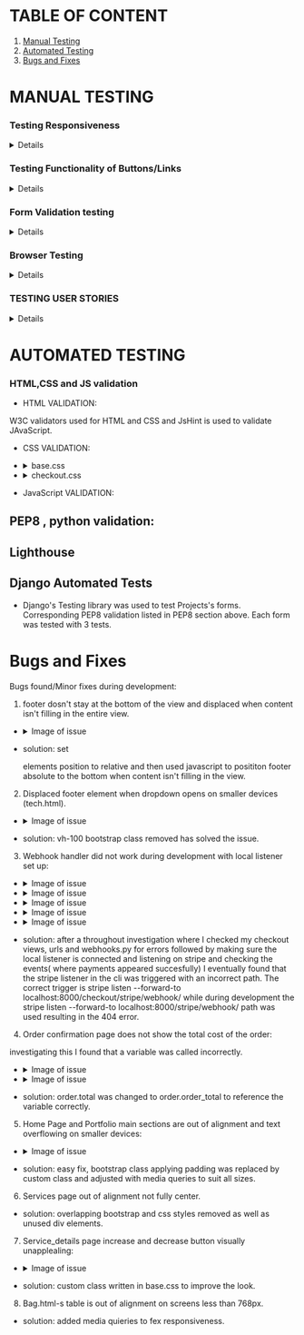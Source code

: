 

# TABLE OF CONTENT

1. [ Manual Testing ](#manual)
2. [ Automated Testing ](#auto)
3. [ Bugs and Fixes ](#bugs)

# MANUAL TESTING <a name="manual"></a>

### Testing Responsiveness

<details>

<details>

| **Feature** | **Test Method** | **Expectation** | **Outcome** |
|-------------|-----------------|-----------------|-------------|
| Header Responsivness | Developer Tools: 320px/375px/425px/768px/1024px/1440px | Fully Responsive Layout | PASS |
| Footer Responsiveness | Developer Tools: 320px/375px/425px/768px/1024px/1440px | Fully Responsive Layout| PASS |
| Home Page | Developer Tools: 320px/375px/425px/768px/1024px/1440px | Fully Responsive Layout| PASS |
| Portfolio Page | Developer Tools: 320px/375px/425px/768px/1024px/1440px | Fully Responsive Layout| PASS |
| Service Page | Developer Tools: 320px/375px/425px/768px/1024px/1440px | Fully Responsive Layout| PASS |
| Contact Page | Developer Tools: 320px/375px/425px/768px/1024px/1440px | Fully Responsive Layout| PASS |
| Service_details Page | Developer Tools: 320px/375px/425px/768px/1024px/1440px | Fully Responsive Layout| PASS |
| Bag Page | Developer Tools: 320px/375px/425px/768px/1024px/1440px | Fully Responsive Layout| PASS | 
| Checkout Page | Developer Tools: 320px/375px/425px/768px/1024px/1440px | Fully Responsive Layout| PASS | 
| Checkout_success | Developer Tools: 320px/375px/425px/768px/1024px/1440px | Fully Responsive Layout| PASS | 
| Profile Page | Developer Tools: 320px/375px/425px/768px/1024px/1440px | Fully Responsive Layout| PASS | 
| Project Page | Developer Tools: 320px/375px/425px/768px/1024px/1440px | Fully Responsive Layout| PASS | 
| About Page | Developer Tools: 320px/375px/425px/768px/1024px/1440px | Fully Responsive Layout| PASS |
| Tech Page | Developer Tools: 320px/375px/425px/768px/1024px/1440px | Fully Responsive Layout| PASS | 

</details>

</details>

### Testing Functionality of Buttons/Links

<details>

| **Feature** | **Test Method** | **Expectation** | **Outcome** |
|-------------|-----------------|-----------------|-------------|
| Navigation Links - Home | Click on link | Route to relevent page | PASS |
| Navigation Links - Portfolio | Click on link | Route to relevent page | PASS |
| Navigation Links - Services | Click on link | Route to relevent page | PASS |
| Navigation Links - Contact | Click on link | Route to relevent page | PASS |
| Navigation Links - Accounts | Click on link/icon | Route to relevent page | PASS |
| Navigation Links - Shopping Bag | Click on link/icon | Route to relevent page | PASS |
| Accounts Link/Icon suboption - MyProfile | Click on link | Route to relevent page | PASS |
| Accounts Link/Icon suboption - Login | Click on link | Route to relevent page | PASS |
| Accounts Link/Icon suboption - Logout | Click on link | Route to relevent page | PASS |
| Accounts Link/Icon suboption - Register | Click each link | Route to relevent page | PASS |
| Home - Services | Click on link | Route to relevent page | PASS |
| Home - Portfolio | Click on link | Route to relevent page | PASS |
| Home - Contact | Click on link | Route to relevent page | PASS |
| Portfolio - Project | Click on link | Route to relevent page | PASS |
| Portfolio - About | Click on link | Route to relevent page | PASS |
| Portfolio - Tech | Click on link | Route to relevent page | PASS |
| Service - Each uploaded image | Click on each uploaded Service | Take to service_details | PASS |
| Service_details - Image | Click on Service image | open image in new tab | PASS |
| Service - back | Click on button | Take back to services | PASS |
| Service - add to bag | Click on button | add item to shopping cart | PASS |
| Projects - view repo | Click on button | take to relevent github repo | PASS |
| Projects - view project | Click on button | take to live project website | PASS |
| Projects - comments | Click on button | expand div to display comments | PASS |
| Projects - edit | Click on button | edit an existing comment | PASS |*
| Projects - delete | Click on button | delete comment | PASS |
| Projects - post comment | Click on button | content written in form is posted as comment | PASS |
| About - email link | Click on link | open up blank email addressed to my e-mail | PASS |
| About - linkedin link | Click on link | open up LinkedIn | PASS |
| Bag - keep shopping | Click on button | back to services | PASS |
| Bag - secure checkout | Click on button | proceed to checkout | PASS |
| Bag - decrease quantity button | Click on button | decrease amount displayed | PASS |
| Bag - increase quantity | Click on button | increase amount displayed | PASS |
| Bag - update | Click on button | update quantity, total | PASS |
| Bag - remove | Click on button | remove item from shopping cart | PASS |
| Checkout - adjust bag | Click on button | take back to shopping cart | PASS |
| Checkout - complete order | Click on button | process payment provided form validation passed | PASS |


-*: edit button dosen't automatically takes the user back to the comment, however feature is functonal - listed for future upgrade
</details>


### Form Validation testing

<details>

| **Feature** | **Test Method** | **Expectation** | **Outcome** |
|-------------|-----------------|-----------------|-------------|

</details>

### Browser Testing

<details>

| **Feature** | **Test Method** | **Expectation** | **Outcome** |
|-------------|-----------------|-----------------|-------------|

</details>

### TESTING USER STORIES

<details>

| **Feature** | **Test Method** | **Expectation** | **Outcome** |
|-------------|-----------------|-----------------|-------------|

</details>




# AUTOMATED TESTING <a name="auto"></a>

### HTML,CSS and JS validation

* HTML VALIDATION:    

W3C validators used for HTML and CSS and JsHint is used to validate JAvaScript.
    


* CSS VALIDATION: 
    
-   <details> <summary> base.css </summary>
    <img src="static/images/readme_images/validation/basecss.jpg">
    </details>

-   <details> <summary> checkout.css </summary>
    <img src="static/images/readme_images/validation/checkoutcss.jpg">
    </details>

* JavaScript VALIDATION: 
    

## PEP8 , python validation:


## Lighthouse 


## Django Automated Tests

- Django's Testing library was used to test Projects's forms. Corresponding PEP8 validation listed in PEP8 section above. Each form was tested with 3 tests.




# Bugs and Fixes <a name="bugs"></a>

Bugs found/Minor fixes during development:

1. footer dosn't stay at the bottom of the view and displaced when content isn't filling in the entire view.

-   <details> <summary> Image of issue </summary>
    <img src="static/images/readme_images/bugs/issue1.jpg">
    </details>

- solution: set <footer> elements position to relative and then used javascript to posititon footer absolute to the bottom when content isn't filling in the view.


2. Displaced footer element when dropdown opens on smaller devices (tech.html).

-   <details> <summary> Image of issue </summary>
    <img src="static/images/readme_images/bugs/issue2.jpg">
    </details>

- solution: vh-100 bootstrap class removed has solved the issue.

3. Webhook handler did not work during development with local listener set up:

-   <details> <summary> Image of issue </summary>
    <img src="static/images/readme_images/bugs/python_404.jpg">
    </details>

-   <details> <summary> Image of issue </summary>
    <img src="static/images/readme_images/bugs/stripe_cli.jpg">
    </details>

-   <details> <summary> Image of issue </summary>
    <img src="static/images/readme_images/bugs/stripe_events_succeed.jpg">
    </details>

-   <details> <summary> Image of issue </summary>
    <img src="static/images/readme_images/bugs/stripe_webhook_listener.jpg">
    </details>

-   <details> <summary> Image of issue </summary>
    <img src="static/images/readme_images/bugs/trigger_succeed.jpg">
    </details>

- solution: after a throughout investigation where I checked my checkout views, urls and webhooks.py for errors followed by making sure the local listener is connected and listening on stripe and checking the events( where payments appeared succesfully) I eventually found that the stripe listener in the cli was triggered with an incorrect path.
The correct trigger is stripe listen --forward-to localhost:8000/checkout/stripe/webhook/ while during development the 
 stripe listen --forward-to localhost:8000/stripe/webhook/ path was used resulting in the 404 error.

4. Order confirmation page does not show the total cost of the order:

investigating this I found that a variable was called incorrectly.

-   <details> <summary> Image of issue </summary>
    <img src="static/images/readme_images/bugs/issue3.jpg">
    </details>

-   <details> <summary> Image of issue </summary>
    <img src="static/images/readme_images/bugs/issue3_solution.jpg">
    </details>

- solution: order.total was changed to order.order_total to reference the variable correctly.

5. Home Page and Portfolio main sections are out of alignment and text overflowing on smaller devices:

-   <details> <summary> Image of issue </summary>
    <img src="static/images/readme_images/bugs/issue5.jpg">
    </details>

- solution: easy fix, bootstrap class applying padding was replaced by custom class and adjusted with media queries to suit all sizes.

6. Services page out of alignment not fully center.

- solution: overlapping bootstrap and css styles removed as well as unused div elements.

7. Service_details page increase and decrease button visually unapplealing:

-   <details> <summary> Image of issue </summary>
    <img src="static/images/readme_images/bugs/issue7.jpg">
    </details>

- solution: custom class written in base.css to improve the look.

8. Bag.html-s table is out of alignment on screens less than 768px.

- solution: added media quieries to fex responsiveness.